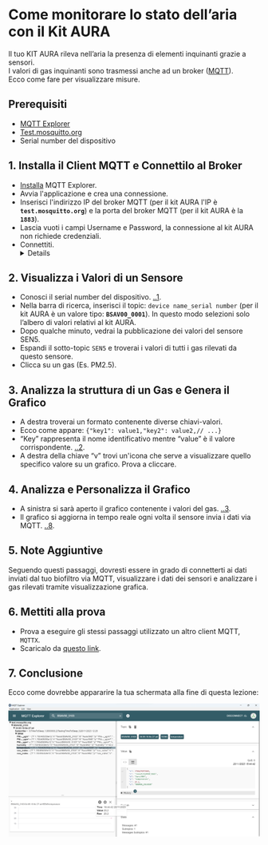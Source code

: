 # Come monitorare lo stato dell’aria con il Kit AURA

Il tuo KIT AURA rileva nell’aria la presenza di elementi inquinanti grazie a sensori.<br>
I valori di gas inquinanti sono trasmessi anche ad un broker ([MQTT](https://aws.amazon.com/it/what-is/mqtt/)). <br>
Ecco come fare per visualizzare misure.<br>

## Prerequisiti

- [MQTT Explorer](http://mqtt-explorer.com/)
- [Test.mosquitto.org](https://test.mosquitto.org/)
- Serial number del dispositivo

## 1. Installa il Client MQTT e Connettilo al Broker

- [Installa](http://mqtt-explorer.com/) MQTT Explorer.
- Avvia l'applicazione e crea una connessione.
- Inserisci l'indirizzo IP del broker MQTT (per il kit AURA l'IP è **`test.mosquitto.org`**) e la porta del broker MQTT (per il kit AURA è la **`1883`**).
- Lascia vuoti i campi Username e Password, la connessione al kit AURA non richiede credenziali.
- Connettiti.<details>
Test.mosquitto è un broker MQTT pubblico condiviso da molte persone. I nomi sulla sinistra rappresentano i vari topics (argomenti) che sono stati pubblicati su quel broker da diverse fonti. Puoi ignorarli se non sono pertinenti ai tuoi dati specifici.
</details>

## 2. Visualizza i Valori di un Sensore

- Conosci il serial number del dispositivo. [..1](FAQ.md#domanda-1).
- Nella barra di ricerca, inserisci il topic: `device name_serial number` (per il kit AURA è un valore tipo: **`BSAV00_0001`**). In questo modo selezioni solo l’albero di valori relativi al kit AURA.
- Dopo qualche minuto, vedrai la pubblicazione dei valori del sensore SEN5.
- Espandi il sotto-topic `SEN5` e troverai i valori di tutti i gas rilevati da questo sensore.
- Clicca su un gas (Es. PM2.5).

## 3. Analizza la struttura di un Gas e Genera il Grafico

- A destra troverai un formato contenente diverse chiavi-valori.
- Ecco come appare: `{"key1": value1,"key2": value2,// ...}`
-  “Key” rappresenta il nome identificativo mentre “value” è il valore corrispondente. [..2](FAQ.md#domanda-2).
-  A destra della chiave “v” trovi un'icona che serve a visualizzare quello specifico valore su un grafico. Prova a cliccare. 

## 4. Analizza e Personalizza il Grafico

-  A sinistra si sarà aperto il grafico contenente i valori del gas. [..3](FAQ.md#domanda-3).
-  Il grafico si aggiorna in tempo reale ogni volta il sensore invia i dati via MQTT.  [..8](FAQ.md#domanda-3).

## 5. Note Aggiuntive

Seguendo questi passaggi, dovresti essere in grado di connetterti ai dati inviati dal tuo biofiltro via MQTT, visualizzare i dati dei sensori e analizzare i gas rilevati tramite visualizzazione grafica.

## 6. Mettiti alla prova

- Prova a eseguire gli stessi passaggi utilizzato un altro client MQTT, `MQTTX`.
- Scaricalo da [questo link](https://mqttx.app/).

## 7. Conclusione 

Ecco come dovrebbe appararire la tua schermata alla fine di questa lezione: 

![Esempio Finale](https://github.com/OfficineAura/OfficineAuraEsempi/blob/main/Esempio_1/Mqtt_explorer_example.png)
